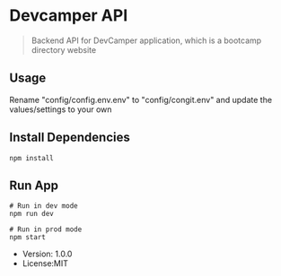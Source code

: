 # Devcamper API

> Backend API for DevCamper application, which is a bootcamp directory website

## Usage

Rename "config/config.env.env" to "config/congit.env" and update the values/settings to your own

## Install Dependencies

```
npm install
```

## Run App

```
# Run in dev mode
npm run dev

# Run in prod mode
npm start
```

* Version: 1.0.0
* License:MIT
